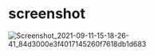 # screenshot

![Screenshot_2021-09-11-15-18-26-41_84d3000e3f4017145260f7618db1d683](https://user-images.githubusercontent.com/90503756/132943619-678b59a7-9451-4dfe-9a73-e5df3a289e40.jpg)

